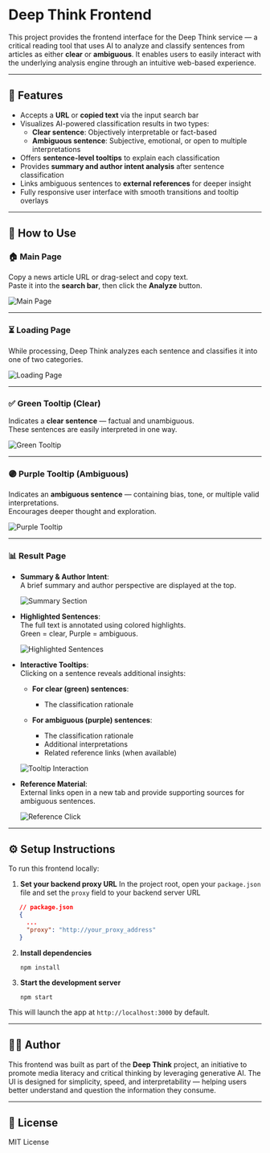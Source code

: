 # Deep Think Frontend

This project provides the frontend interface for the Deep Think service — a critical reading tool that uses AI to analyze and classify sentences from articles as either **clear** or **ambiguous**. It enables users to easily interact with the underlying analysis engine through an intuitive web-based experience.

---

## 🚀 Features

- Accepts a **URL** or **copied text** via the input search bar  
- Visualizes AI-powered classification results in two types:
  - **Clear sentence**: Objectively interpretable or fact-based
  - **Ambiguous sentence**: Subjective, emotional, or open to multiple interpretations  
- Offers **sentence-level tooltips** to explain each classification  
- Provides **summary and author intent analysis** after sentence classification  
- Links ambiguous sentences to **external references** for deeper insight  
- Fully responsive user interface with smooth transitions and tooltip overlays  

---

## 🧭 How to Use

### 🏠 Main Page

Copy a news article URL or drag-select and copy text.  
Paste it into the **search bar**, then click the **Analyze** button.

![Main Page](path/to/main-page.png)

---

### ⏳ Loading Page

While processing, Deep Think analyzes each sentence and classifies it into one of two categories.

![Loading Page](path/to/loading-page.png)

---

### ✅ Green Tooltip (Clear)

Indicates a **clear sentence** — factual and unambiguous.  
These sentences are easily interpreted in one way.

![Green Tooltip](path/to/green-tooltip.png)

---

### 🟣 Purple Tooltip (Ambiguous)

Indicates an **ambiguous sentence** — containing bias, tone, or multiple valid interpretations.  
Encourages deeper thought and exploration.

![Purple Tooltip](path/to/purple-tooltip.png)

---

### 📊 Result Page

- **Summary & Author Intent**:  
  A brief summary and author perspective are displayed at the top.  

  ![Summary Section](path/to/summary.png)

- **Highlighted Sentences**:  
  The full text is annotated using colored highlights.  
  Green = clear, Purple = ambiguous.

  ![Highlighted Sentences](path/to/highlight.png)

- **Interactive Tooltips**:  
  Clicking on a sentence reveals additional insights:

  - **For clear (green) sentences**:
    - The classification rationale

  - **For ambiguous (purple) sentences**:
    - The classification rationale  
    - Additional interpretations  
    - Related reference links (when available)

  ![Tooltip Interaction](path/to/tooltip.png)

- **Reference Material**:  
  External links open in a new tab and provide supporting sources for ambiguous sentences.

  ![Reference Click](path/to/reference.png)

---

## ⚙️ Setup Instructions

To run this frontend locally:

1. **Set your backend proxy URL**
   In the project root, open your `package.json` file and set the `proxy` field to your backend server URL

```json
   // package.json
   {
     ...
     "proxy": "http://your_proxy_address"
   }
```

2. **Install dependencies**  
   ```
   npm install
   ```

3. **Start the development server**  
   ```
   npm start
   ```

This will launch the app at `http://localhost:3000` by default.

---

## 🧑‍💻 Author

This frontend was built as part of the **Deep Think** project, an initiative to promote media literacy and critical thinking by leveraging generative AI. The UI is designed for simplicity, speed, and interpretability — helping users better understand and question the information they consume.

---

## 📜 License

MIT License
